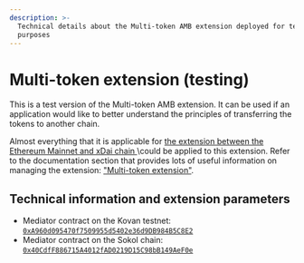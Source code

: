 ```yaml
---
description: >-
  Technical details about the Multi-token AMB extension deployed for testing
  purposes
---
```


# Multi-token extension \(testing\)

This is a test version of the Multi-token AMB extension. It can be used if an application would like to better understand the principles of transferring the tokens to another chain.

Almost everything that it is applicable for [the extension between the Ethereum Mainnet and xDai chain ](../eth-xdai-amb-bridge/multi-token-extension/)\could be applied to this extension. Refer to the documentation section that provides lots of useful information on managing the extension: ["Multi-token extension"](https://docs.tokenbridge.net/eth-xdai-amb-bridge/multi-token-extension).

## Technical information and extension parameters

* Mediator contract on the Kovan testnet: [`0xA960d095470f7509955d5402e36d9DB984B5C8E2`](https://kovan.etherscan.io/address/0xA960d095470f7509955d5402e36d9DB984B5C8E2)
* Mediator contract on the Sokol chain: [`0x40CdfF886715A4012fAD0219D15C98bB149AeF0e`](https://blockscout.com/poa/sokol/address/0x40CdfF886715A4012fAD0219D15C98bB149AeF0e/)

